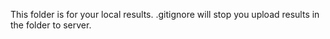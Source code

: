 This folder is for your local results.
.gitignore will stop you upload results in the folder to server.

